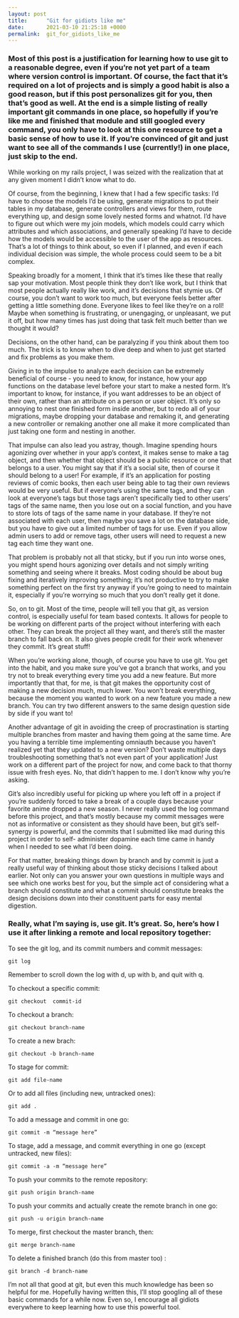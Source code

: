 ```yaml
---
layout: post
title:      "Git for gidiots like me"
date:       2021-03-10 21:25:18 +0000
permalink:  git_for_gidiots_like_me
---
```



### Most of this post is a justification for learning how to use git to a reasonable degree, even if you’re not yet part of a team where version control is important. Of course, the fact that it’s required on a lot of projects and is simply a good habit is also a good reason, but if this post personalizes git for you, then that’s good as well. At the end is a simple listing of really important git commands in one place, so hopefully if you’re like me and finished that module and still googled every command, you only have to look at this one resource to get a basic sense of how to use it. If you’re convinced of git and just want to see all of the commands I use (currently!) in one place, just skip to the end.

While working on my rails project, I was seized with the realization that at any given moment I didn’t know what to do.

Of course, from the beginning, I knew that I had a few specific tasks: I’d have to choose the models I’d be using, generate migrations to put their tables in my database, generate controllers and views for them, route everything up, and design some lovely nested forms and whatnot. I’d have to figure out which were my join models, which models could carry which attributes and which associations, and generally speaking I’d have to decide how the models would be accessible to the user of the app as resources. That’s a lot of things to think about, so even if I planned, and even if each individual decision was simple, the whole process could seem to be a bit complex.

Speaking broadly for a moment, I think that it’s times like these that really sap your motivation. Most people think they don’t like work, but I think that most people actually really like work, and it’s decisions that stymie us. Of course, you don’t want to work too much, but everyone feels better after getting a little something done. Everyone likes to feel like they’re on a roll! Maybe when something is frustrating, or unengaging, or unpleasant, we put it off, but how many times has just doing that task felt much better than we thought it would? 

Decisions, on the other hand, can be paralyzing if you think about them too much. The trick is to know when to dive deep and when to just get started and fix problems as you make them.

Giving in to the impulse to analyze each decision can be extremely beneficial of course - you need to know, for instance, how your app functions on the database level before your start to make a nested form. It’s important to know, for instance, if you want addresses to be an object of their own, rather than an attribute on a person or user object. It’s only so annoying to nest one finished form inside another, but to redo all of your migrations, maybe dropping your database and remaking it, and generating a new controller or remaking another one all make it more complicated than just taking one form and nesting in another.

That impulse can also lead you astray, though. Imagine spending hours agonizing over whether in your app’s context, it makes sense to make a tag object, and then whether that object should be a public resource or one that belongs to a user. You might say that if it’s a social site, then of course it should belong to a user! For example, if it’s an application for posting reviews of comic books, then each user being able to tag their own reviews would be very useful. But if everyone’s using the same tags, and they can look at everyone’s tags but those tags aren’t specifically tied to other users’ tags of the same name, then you lose out on a social function, and you have to store lots of tags of the same name in your database. If they’re not associated with each user, then maybe you save a lot on the database side, but you have to give out a limited number of tags for use. Even if you allow admin users to add or remove tags, other users will need to request a new tag each time they want one. 

That problem is probably not all that sticky, but if you run into worse ones, you might spend hours agonizing over details and not simply writing something and seeing where it breaks. Most coding should be about bug fixing and iteratively improving something; it’s not productive to try to make something perfect on the first try anyway if you’re going to need to maintain it, especially if you’re worrying so much that you don’t really get it done.

So, on to git. Most of the time, people will tell you that git, as version control, is especially useful for team based contexts. It allows for people to be working on different parts of the project without interfering with each other. They can break the project all they want, and there’s still the master branch to fall back on. It also gives people credit for their work whenever they commit. It’s great stuff!

When you’re working alone, though, of course you have to use git. You get into the habit, and you make sure you’ve got a branch that works, and you try not to break everything every time you add a new feature. But more importantly that that, for me, is that git makes the opportunity cost of making a new decision much, much lower. You won’t break everything, because the moment you wanted to work on a new feature you made a new branch. You can try two different answers to the same design question side by side if you want to! 

Another advantage of git in avoiding the creep of procrastination is starting multiple branches from master and having them going at the same time. Are you having a terrible time implementing omniauth because you haven’t realized yet that they updated to a new version? Don’t waste multiple days troubleshooting something that’s not even part of your application! Just work on a different part of the project for now, and come back to that thorny issue with fresh eyes. No, that didn’t happen to me. I don’t know why you’re asking. 

Git’s also incredibly useful for picking up where you left off in a project if you’re suddenly forced to take a break of a couple days because your favorite anime dropped a new season. I never really used the log command before this project, and that’s mostly because my commit messages were not as informative or consistent as they should have been, but git’s self-synergy is powerful, and the commits that I submitted like mad during this project in order to self- administer dopamine each time came in handy when I needed to see what I’d been doing.

For that matter, breaking things down by branch and by commit is just a really useful way of thinking about those sticky decisions I talked about earlier. Not only can you answer your own questions in multiple ways and see which one works best for you, but the simple act of considering what a branch should constitute and what a commit should constitute breaks the design decisions down into their constituent parts for easy mental digestion.

### Really, what I’m saying is, use git. It’s great. So, here’s how I use it after linking a remote and local repository together:

To see the git log, and its commit numbers and commit messages:

`git log`

Remember to scroll down the log with d, up with b, and quit with q. 

To checkout a specific commit:

`git checkout  commit-id`

To checkout a branch:

`git checkout branch-name`

To create a new brach:

`git checkout -b branch-name`

To stage for commit:

`git add file-name`

Or to add all files (including new, untracked ones):

`git add .`

To add a message and commit in one go:

`git commit -m “message here”`

To stage, add a message, and commit everything in one go (except untracked, new files):

`git commit -a -m “message here”`

To push your commits to the remote repository:

`git push origin branch-name`

To push your commits and actually create the remote branch in one go:

`git push -u origin branch-name`

To merge, first checkout the master branch, then:

`git merge branch-name`

To delete a finished branch (do this from master too) :

`git branch -d branch-name`

I’m not all that good at git, but even this much knowledge has been so helpful for me. Hopefully having written this, I’ll stop googling all of these basic commands for a while now. Even so, I encourage all gidiots everywhere to keep learning how to use this powerful tool.

